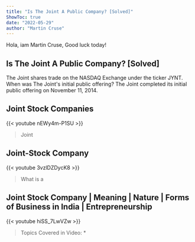 ```yaml
---
title: "Is The Joint A Public Company? [Solved]"
ShowToc: true 
date: "2022-05-29"
author: "Martin Cruse" 
---
```


Hola, iam Martin Cruse, Good luck today!
## Is The Joint A Public Company? [Solved]
The Joint shares trade on the NASDAQ Exchange under the ticker JYNT. When was The Joint's initial public offering? The Joint completed its initial public offering on November 11, 2014.

## Joint Stock Companies
{{< youtube nEWy4m-P1SU >}}
>Joint

## Joint-Stock Company
{{< youtube 3vzlDZDycK8 >}}
>What is a 

## Joint Stock Company | Meaning | Nature | Forms of Business in India | Entrepreneurship
{{< youtube hiSS_7LwVZw >}}
>Topics Covered in Video: *

